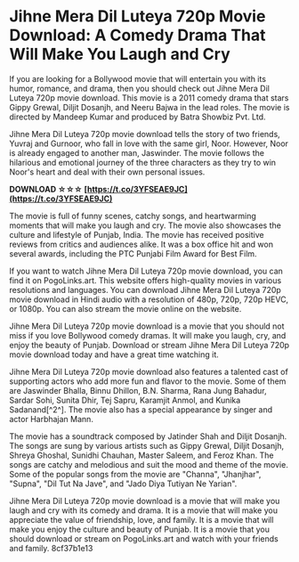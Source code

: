 # Jihne Mera Dil Luteya 720p Movie Download: A Comedy Drama That Will Make You Laugh and Cry
  
If you are looking for a Bollywood movie that will entertain you with its humor, romance, and drama, then you should check out Jihne Mera Dil Luteya 720p movie download. This movie is a 2011 comedy drama that stars Gippy Grewal, Diljit Dosanjh, and Neeru Bajwa in the lead roles. The movie is directed by Mandeep Kumar and produced by Batra Showbiz Pvt. Ltd.
  
Jihne Mera Dil Luteya 720p movie download tells the story of two friends, Yuvraj and Gurnoor, who fall in love with the same girl, Noor. However, Noor is already engaged to another man, Jaswinder. The movie follows the hilarious and emotional journey of the three characters as they try to win Noor's heart and deal with their own personal issues.
 
**DOWNLOAD ☆☆☆ [https://t.co/3YFSEAE9JC](https://t.co/3YFSEAE9JC)**


  
The movie is full of funny scenes, catchy songs, and heartwarming moments that will make you laugh and cry. The movie also showcases the culture and lifestyle of Punjab, India. The movie has received positive reviews from critics and audiences alike. It was a box office hit and won several awards, including the PTC Punjabi Film Award for Best Film.
  
If you want to watch Jihne Mera Dil Luteya 720p movie download, you can find it on PogoLinks.art. This website offers high-quality movies in various resolutions and languages. You can download Jihne Mera Dil Luteya 720p movie download in Hindi audio with a resolution of 480p, 720p, 720p HEVC, or 1080p. You can also stream the movie online on the website.
  
Jihne Mera Dil Luteya 720p movie download is a movie that you should not miss if you love Bollywood comedy dramas. It will make you laugh, cry, and enjoy the beauty of Punjab. Download or stream Jihne Mera Dil Luteya 720p movie download today and have a great time watching it.
  
Jihne Mera Dil Luteya 720p movie download also features a talented cast of supporting actors who add more fun and flavor to the movie. Some of them are Jaswinder Bhalla, Binnu Dhillon, B.N. Sharma, Rana Jung Bahadur, Sardar Sohi, Sunita Dhir, Tej Sapru, Karamjit Anmol, and Kunika Sadanand[^2^]. The movie also has a special appearance by singer and actor Harbhajan Mann.
  
The movie has a soundtrack composed by Jatinder Shah and Diljit Dosanjh. The songs are sung by various artists such as Gippy Grewal, Diljit Dosanjh, Shreya Ghoshal, Sunidhi Chauhan, Master Saleem, and Feroz Khan. The songs are catchy and melodious and suit the mood and theme of the movie. Some of the popular songs from the movie are "Channa", "Jhanjhar", "Supna", "Dil Tut Na Jave", and "Jado Diya Tutiyan Ne Yarian".
  
Jihne Mera Dil Luteya 720p movie download is a movie that will make you laugh and cry with its comedy and drama. It is a movie that will make you appreciate the value of friendship, love, and family. It is a movie that will make you enjoy the culture and beauty of Punjab. It is a movie that you should download or stream on PogoLinks.art and watch with your friends and family.
 8cf37b1e13
 

